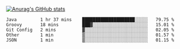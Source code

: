 [![Anurag's GitHub stats](https://github-readme-stats.vercel.app/api?username=sebasphere&count_private=true&theme=tokyonight)](https://github.com/anuraghazra/github-readme-stats)

<!--START_SECTION:waka-->
```text
Java         1 hr 37 mins    ████████████████████░░░░░   79.75 % 
Groovy       18 mins         ███▓░░░░░░░░░░░░░░░░░░░░░   15.01 % 
Git Config   2 mins          ▓░░░░░░░░░░░░░░░░░░░░░░░░   02.05 % 
Other        1 min           ▒░░░░░░░░░░░░░░░░░░░░░░░░   01.57 % 
JSON         1 min           ▒░░░░░░░░░░░░░░░░░░░░░░░░   01.15 % 
```
<!--END_SECTION:waka-->
